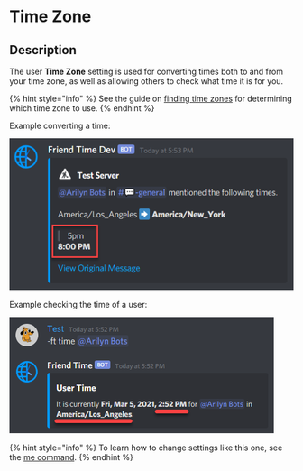 # Time Zone

## Description

The user **Time Zone** setting is used for converting times both to and from your time zone, as well as allowing others to check what time it is for you.

{% hint style="info" %}
See the guide on [finding time zones](../../finding-time-zones.md) for determining which time zone to use.
{% endhint %}

Example converting a time:

![](../../.gitbook/assets/image%20%2863%29%20%282%29.png)

Example checking the time of a user:

![](../../.gitbook/assets/image%20%2872%29.png)

{% hint style="info" %}
To learn how to change settings like this one, see the [me command](../../commands/user-commands/me.md).
{% endhint %}

